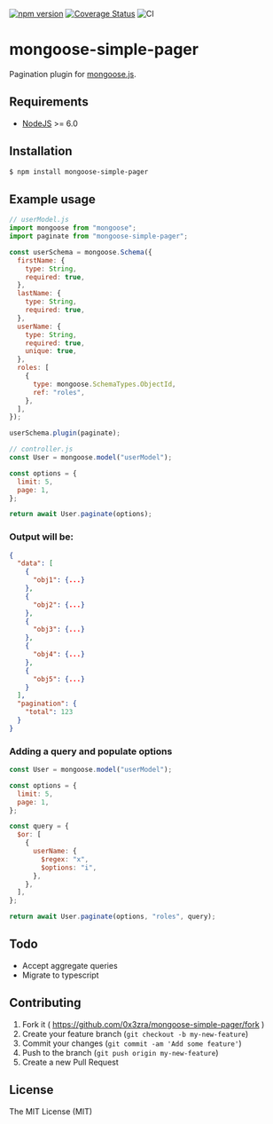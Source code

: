 [![npm version](https://badge.fury.io/js/mongoose-simple-pager.png)](https://badge.fury.io/js/mongoose-simple-pager)
[![Coverage Status](https://coveralls.io/repos/github/0x3zra/mongoose-simple-pager/badge.svg?branch=master)](https://coveralls.io/github/0x3zra/mongoose-simple-pager?branch=master)
![CI](https://img.shields.io/github/actions/workflow/status/0x3zra/mongoose-simple-pager/node.js.yml) 
# mongoose-simple-pager

Pagination plugin for [mongoose.js](http://mongoosejs.com/).

## Requirements

- [NodeJS](https://nodejs.org/en/) >= 6.0

## Installation

```bash
$ npm install mongoose-simple-pager
```

## Example usage

```javascript
// userModel.js
import mongoose from "mongoose";
import paginate from "mongoose-simple-pager";

const userSchema = mongoose.Schema({
  firstName: {
    type: String,
    required: true,
  },
  lastName: {
    type: String,
    required: true,
  },
  userName: {
    type: String,
    required: true,
    unique: true,
  },
  roles: [
    {
      type: mongoose.SchemaTypes.ObjectId,
      ref: "roles",
    },
  ],
});

userSchema.plugin(paginate);
```

```js
// controller.js
const User = mongoose.model("userModel");

const options = {
  limit: 5,
  page: 1,
};

return await User.paginate(options);
```

### Output will be:

```json
{
  "data": [
    {
      "obj1": {...}
    },
    {
      "obj2": {...}
    },
    {
      "obj3": {...}
    },
    {
      "obj4": {...}
    },
    {
      "obj5": {...}
    }
  ],
  "pagination": {
    "total": 123
  }
}
```

### Adding a query and populate options

```javascript
const User = mongoose.model("userModel");

const options = {
  limit: 5,
  page: 1,
};

const query = {
  $or: [
    {
      userName: {
        $regex: "x",
        $options: "i",
      },
    },
  ],
};

return await User.paginate(options, "roles", query);
```

## Todo
* Accept aggregate queries
* Migrate to typescript

## Contributing

1. Fork it ( https://github.com/0x3zra/mongoose-simple-pager/fork )
2. Create your feature branch (`git checkout -b my-new-feature`)
3. Commit your changes (`git commit -am 'Add some feature'`)
4. Push to the branch (`git push origin my-new-feature`)
5. Create a new Pull Request

## License

The MIT License (MIT)
